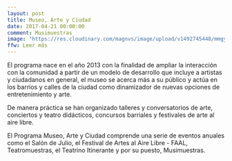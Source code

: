 ```yaml
---
layout: post
title: Museo, Arte y Ciudad
date: 2017-04-21 00:00:00
comment: Musimuestras
image: "https://res.cloudinary.com/magnvs/image/upload/v1492745448/mmgye/gye.jpg"
ffw: Leer más
---
```


El programa nace en el año 2013 con la finalidad de ampliar la interacción con la comunidad a partir de un modelo de desarrollo que incluye a artistas y ciudadanos en general, el museo se acerca más a su público y actúa en los barrios y calles de la ciudad como dinamizador de nuevas opciones de entretenimiento y arte.

De manera práctica se han organizado talleres y conversatorios de arte, conciertos y teatro didácticos, concursos barriales y festivales de arte al aire libre.

El Programa Museo, Arte y Ciudad comprende una serie de eventos anuales como el Salón de Julio, el Festival de Artes al Aire Libre - FAAL, Teatromuestras, el Teatrino Itinerante y por su puesto, Musimuestras.
